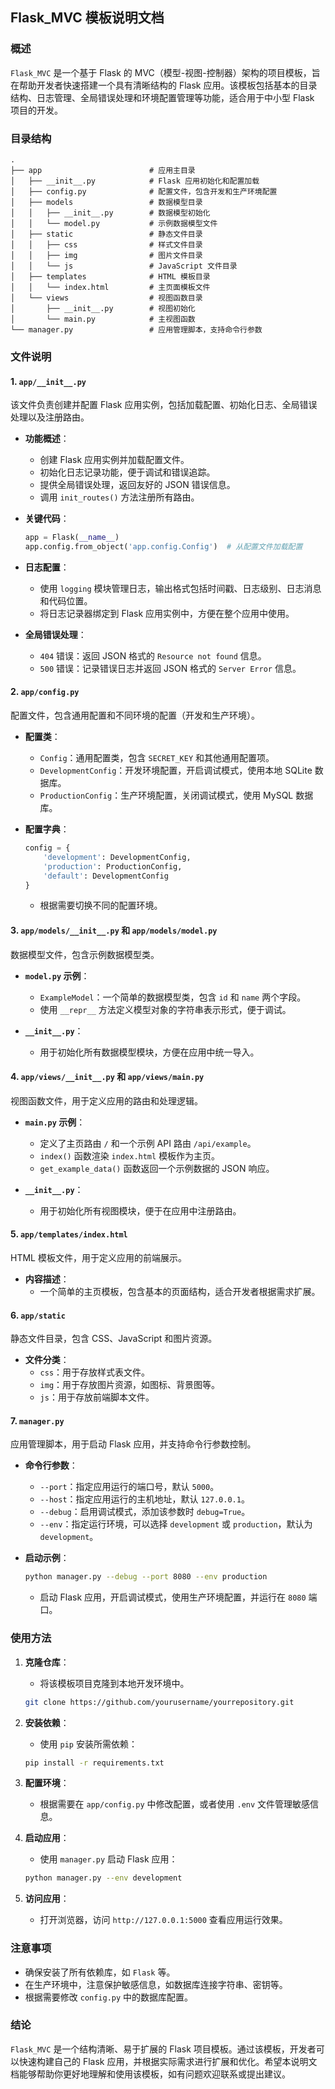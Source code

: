 ## Flask_MVC 模板说明文档

### 概述
`Flask_MVC` 是一个基于 Flask 的 MVC（模型-视图-控制器）架构的项目模板，旨在帮助开发者快速搭建一个具有清晰结构的 Flask 应用。该模板包括基本的目录结构、日志管理、全局错误处理和环境配置管理等功能，适合用于中小型 Flask 项目的开发。

### 目录结构

```plaintext
.
├── app                        # 应用主目录
│   ├── __init__.py            # Flask 应用初始化和配置加载
│   ├── config.py              # 配置文件，包含开发和生产环境配置
│   ├── models                 # 数据模型目录
│   │   ├── __init__.py        # 数据模型初始化
│   │   └── model.py           # 示例数据模型文件
│   ├── static                 # 静态文件目录
│   │   ├── css                # 样式文件目录
│   │   ├── img                # 图片文件目录
│   │   └── js                 # JavaScript 文件目录
│   ├── templates              # HTML 模板目录
│   │   └── index.html         # 主页面模板文件
│   └── views                  # 视图函数目录
│       ├── __init__.py        # 视图初始化
│       └── main.py            # 主视图函数
└── manager.py                 # 应用管理脚本，支持命令行参数
```

### 文件说明

#### 1. `app/__init__.py`
该文件负责创建并配置 Flask 应用实例，包括加载配置、初始化日志、全局错误处理以及注册路由。

- **功能概述**：
  - 创建 Flask 应用实例并加载配置文件。
  - 初始化日志记录功能，便于调试和错误追踪。
  - 提供全局错误处理，返回友好的 JSON 错误信息。
  - 调用 `init_routes()` 方法注册所有路由。

- **关键代码**：
  ```python
  app = Flask(__name__)
  app.config.from_object('app.config.Config')  # 从配置文件加载配置
  ```

- **日志配置**：
  - 使用 `logging` 模块管理日志，输出格式包括时间戳、日志级别、日志消息和代码位置。
  - 将日志记录器绑定到 Flask 应用实例中，方便在整个应用中使用。

- **全局错误处理**：
  - `404` 错误：返回 JSON 格式的 `Resource not found` 信息。
  - `500` 错误：记录错误日志并返回 JSON 格式的 `Server Error` 信息。

#### 2. `app/config.py`
配置文件，包含通用配置和不同环境的配置（开发和生产环境）。

- **配置类**：
  - `Config`：通用配置类，包含 `SECRET_KEY` 和其他通用配置项。
  - `DevelopmentConfig`：开发环境配置，开启调试模式，使用本地 SQLite 数据库。
  - `ProductionConfig`：生产环境配置，关闭调试模式，使用 MySQL 数据库。

- **配置字典**：
  ```python
  config = {
      'development': DevelopmentConfig,
      'production': ProductionConfig,
      'default': DevelopmentConfig
  }
  ```
  - 根据需要切换不同的配置环境。

#### 3. `app/models/__init__.py` 和 `app/models/model.py`
数据模型文件，包含示例数据模型类。

- **`model.py` 示例**：
  - `ExampleModel`：一个简单的数据模型类，包含 `id` 和 `name` 两个字段。
  - 使用 `__repr__` 方法定义模型对象的字符串表示形式，便于调试。

- **`__init__.py`**：
  - 用于初始化所有数据模型模块，方便在应用中统一导入。

#### 4. `app/views/__init__.py` 和 `app/views/main.py`
视图函数文件，用于定义应用的路由和处理逻辑。

- **`main.py` 示例**：
  - 定义了主页路由 `/` 和一个示例 API 路由 `/api/example`。
  - `index()` 函数渲染 `index.html` 模板作为主页。
  - `get_example_data()` 函数返回一个示例数据的 JSON 响应。

- **`__init__.py`**：
  - 用于初始化所有视图模块，便于在应用中注册路由。

#### 5. `app/templates/index.html`
HTML 模板文件，用于定义应用的前端展示。

- **内容描述**：
  - 一个简单的主页模板，包含基本的页面结构，适合开发者根据需求扩展。

#### 6. `app/static`
静态文件目录，包含 CSS、JavaScript 和图片资源。

- **文件分类**：
  - `css`：用于存放样式表文件。
  - `img`：用于存放图片资源，如图标、背景图等。
  - `js`：用于存放前端脚本文件。

#### 7. `manager.py`
应用管理脚本，用于启动 Flask 应用，并支持命令行参数控制。

- **命令行参数**：
  - `--port`：指定应用运行的端口号，默认 `5000`。
  - `--host`：指定应用运行的主机地址，默认 `127.0.0.1`。
  - `--debug`：启用调试模式，添加该参数时 `debug=True`。
  - `--env`：指定运行环境，可以选择 `development` 或 `production`，默认为 `development`。

- **启动示例**：
  ```bash
  python manager.py --debug --port 8080 --env production
  ```
  - 启动 Flask 应用，开启调试模式，使用生产环境配置，并运行在 `8080` 端口。

### 使用方法

1. **克隆仓库**：
   - 将该模板项目克隆到本地开发环境中。
   ```bash
   git clone https://github.com/yourusername/yourrepository.git
   ```

2. **安装依赖**：
   - 使用 `pip` 安装所需依赖：
   ```bash
   pip install -r requirements.txt
   ```

3. **配置环境**：
   - 根据需要在 `app/config.py` 中修改配置，或者使用 `.env` 文件管理敏感信息。

4. **启动应用**：
   - 使用 `manager.py` 启动 Flask 应用：
   ```bash
   python manager.py --env development
   ```

5. **访问应用**：
   - 打开浏览器，访问 `http://127.0.0.1:5000` 查看应用运行效果。

### 注意事项
- 确保安装了所有依赖库，如 `Flask` 等。
- 在生产环境中，注意保护敏感信息，如数据库连接字符串、密钥等。
- 根据需要修改 `config.py` 中的数据库配置。

### 结论
`Flask_MVC` 是一个结构清晰、易于扩展的 Flask 项目模板。通过该模板，开发者可以快速构建自己的 Flask 应用，并根据实际需求进行扩展和优化。希望本说明文档能够帮助你更好地理解和使用该模板，如有问题欢迎联系或提出建议。